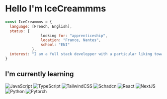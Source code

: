 # Hello I'm IceCreammms

```javascript
const IceCreammms = {
  language: [French, English],
  status: {
                looking for: "apprenticeship",
                location: "France, Nantes",
                school: "ENI"
            },
  interest: "I am a full stack developper with a particular liking towards design and  more specifically innovative front end designs"
}
```

## I'm currently learning

![JavaScript](https://img.shields.io/badge/JavaScript-F7DF1E?style=for-the-badge&logo=javascript&logoColor=000)
![TypeScript](https://img.shields.io/badge/TypeScript-3178C6?style=for-the-badge&logo=typescript&logoColor=fff)
![TailwindCSS](https://img.shields.io/badge/Tailwind_CSS-grey?style=for-the-badge&logo=tailwind-css&logoColor=38B2AC)
![Schadcn](https://img.shields.io/badge/shadcn/ui-000000?style=for-the-badge&logo=shadcn/ui&logoColor=white)
![React](https://shields.io/badge/react-black?logo=react&style=for-the-badge)
![NextJS](https://img.shields.io/badge/next.js-000000?style=for-the-badge&logo=nextdotjs&logoColor=white)
![Python](https://img.shields.io/badge/python-3670A0?style=for-the-badge&logo=python&logoColor=ffdd54)
![Pytorch](https://img.shields.io/badge/PyTorch-EE4C2C?style=for-the-badge&logo=pytorch&logoColor=white)

